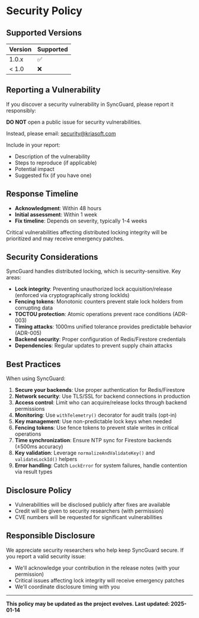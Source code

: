 # Security Policy

## Supported Versions

| Version | Supported          |
| ------- | ------------------ |
| 1.0.x   | :white_check_mark: |
| < 1.0   | :x:                |

## Reporting a Vulnerability

If you discover a security vulnerability in SyncGuard, please report it responsibly:

**DO NOT** open a public issue for security vulnerabilities.

Instead, please email: <security@kriasoft.com>

Include in your report:

- Description of the vulnerability
- Steps to reproduce (if applicable)
- Potential impact
- Suggested fix (if you have one)

## Response Timeline

- **Acknowledgment**: Within 48 hours
- **Initial assessment**: Within 1 week
- **Fix timeline**: Depends on severity, typically 1-4 weeks

Critical vulnerabilities affecting distributed locking integrity will be prioritized and may receive emergency patches.

## Security Considerations

SyncGuard handles distributed locking, which is security-sensitive. Key areas:

- **Lock integrity**: Preventing unauthorized lock acquisition/release (enforced via cryptographically strong lockIds)
- **Fencing tokens**: Monotonic counters prevent stale lock holders from corrupting data
- **TOCTOU protection**: Atomic operations prevent race conditions (ADR-003)
- **Timing attacks**: 1000ms unified tolerance provides predictable behavior (ADR-005)
- **Backend security**: Proper configuration of Redis/Firestore credentials
- **Dependencies**: Regular updates to prevent supply chain attacks

## Best Practices

When using SyncGuard:

1. **Secure your backends**: Use proper authentication for Redis/Firestore
2. **Network security**: Use TLS/SSL for backend connections in production
3. **Access control**: Limit who can acquire/release locks through backend permissions
4. **Monitoring**: Use `withTelemetry()` decorator for audit trails (opt-in)
5. **Key management**: Use non-predictable lock keys when needed
6. **Fencing tokens**: Use fence tokens to prevent stale writes in critical operations
7. **Time synchronization**: Ensure NTP sync for Firestore backends (±500ms accuracy)
8. **Key validation**: Leverage `normalizeAndValidateKey()` and `validateLockId()` helpers
9. **Error handling**: Catch `LockError` for system failures, handle contention via result types

## Disclosure Policy

- Vulnerabilities will be disclosed publicly after fixes are available
- Credit will be given to security researchers (with permission)
- CVE numbers will be requested for significant vulnerabilities

## Responsible Disclosure

We appreciate security researchers who help keep SyncGuard secure. If you report a valid security issue:

- We'll acknowledge your contribution in the release notes (with your permission)
- Critical issues affecting lock integrity will receive emergency patches
- We'll coordinate disclosure timing with you

---

**This policy may be updated as the project evolves. Last updated: 2025-01-14**
